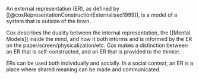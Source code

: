 An external representation (ER), as defined by [[@coxRepresentationConstructionExternalised1999]], is a model of a system that is outside of the brain. 

Cox describes the duality between the internal representation, the [[Mental Models]] inside the mind, and how it both informs and is informed by the ER on the paper/screen/physicalization/etc. Cox makes a distinction between an ER that is self-constructed, and an ER that is provided to the thinker. 

ERs can be used both individually and socially. In a social context, an ER is a place where shared meaning can be made and communicated. 
